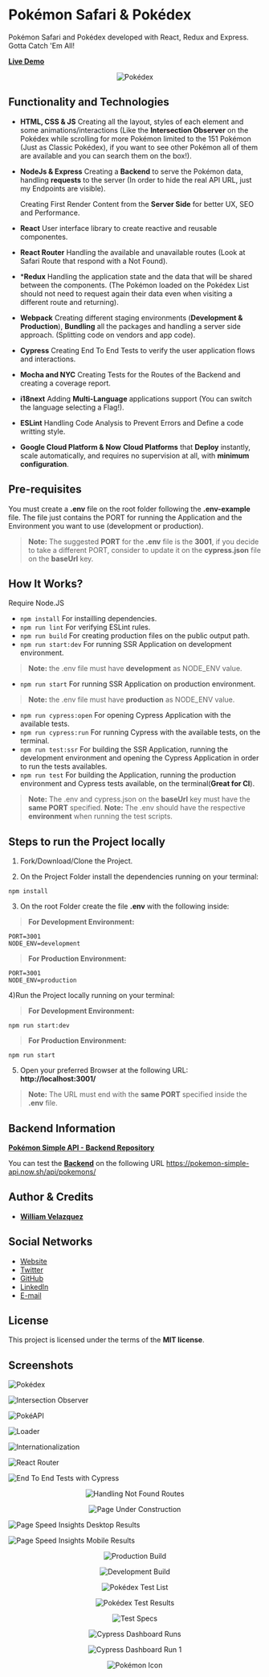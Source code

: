 # Pokémon Safari & Pokédex

Pokémon Safari and Pokédex developed with React, Redux and Express.
Gotta Catch 'Em All!

[**Live Demo**](http://35.224.28.63:3001/)

<p align='center'>
  <img src='./.readme-static/pokedex-readme.jpg' alt='Pokédex'/>
</p>

## Functionality and Technologies

- **HTML, CSS & JS**
  Creating all the layout, styles of each element and some animations/interactions 
  (Like the **Intersection Observer** on the Pokédex while scrolling for more Pokémon
  limited to the 151 Pokémon (Just as Classic Pokédex), if you want to see other Pokémon 
  all of them are available and you can search them on the box!).

- **NodeJs & Express**
  Creating a **Backend** to serve the Pokémon data, handling **requests** to the server 
  (In order to hide the real API URL, just my Endpoints are visible).

  Creating First Render Content from the **Server Side** for better UX, SEO and Performance.

- **React**
  User interface library to create reactive and reusable componentes.

- **React Router**
  Handling the available and unavailable routes (Look at Safari Route that respond with a Not Found).

- ***Redux**
  Handling the application state and the data that will be shared between the components.
  (The Pokémon loaded on the Pokédex List should not need to request again their data even when visiting
  a different route and returning).

- **Webpack**
  Creating different staging environments (**Development & Production**), **Bundling** all the packages and handling
  a server side approach. (Splitting code on vendors and app code).

- **Cypress**
  Creating End To End Tests to verify the user application flows and interactions.

- **Mocha and NYC**
  Creating Tests for the Routes of the Backend and creating a coverage report.

- **i18next**
  Adding **Multi-Language** applications support (You can switch the language selecting a Flag!).
  
- **ESLint**
  Handling Code Analysis to Prevent Errors and Define a code writting style.
  
- **Google Cloud Platform & Now**
  **Cloud Platforms** that **Deploy** instantly, scale automatically, and requires no supervision at all, with **minimum configuration**.

## Pre-requisites

You must create a **.env** file on the root folder following the **.env-example** file.
The file just contains the PORT for running the Application and the Environment you
want to use (development or production).
> **Note:** The suggested **PORT** for the **.env** file is the **3001**, if you decide to take a different PORT, consider to update it on the **cypress.json** file on the **baseUrl** key.

## How It Works?

Require Node.JS

* `npm install` For instailling dependencies.
* `npm run lint` For verifying ESLint rules.
* `npm run build` For creating production files on the public output path.
* `npm run start:dev` For running SSR Application on development environment.
> **Note:** the .env file must have **development** as NODE_ENV value.
* `npm run start` For running SSR Application on production environment.
> **Note:** the .env file must have **production** as NODE_ENV value.
* `npm run cypress:open` For opening Cypress Application with the available tests.
* `npm run cypress:run` For running Cypress with the available tests, on the terminal.
* `npm run test:ssr` For building the SSR Application, running the development environment and opening the Cypress Application in order to run the tests availables.
* `npm run test` For building the Application, running the production environment and Cypress tests available, on the terminal(**Great for CI**).
> **Note:** The .env and cypress.json on the **baseUrl** key must have the **same PORT** specified.
> **Note:** The .env should have the respective **environment** when running the test scripts.

## Steps to run the Project locally

1) Fork/Download/Clone the Project.

2) On the Project Folder install the dependencies running on your terminal:
```
npm install 
```
3) On the root Folder create the file **.env** with the following inside:
> **For Development Environment:**
```
PORT=3001
NODE_ENV=development
```
> **For Production Environment:**
```
PORT=3001
NODE_ENV=production
```
4)Run the Project locally running on your terminal:
> **For Development Environment:**
```
npm run start:dev
```
> **For Production Environment:**
```
npm run start
```
5) Open your preferred Browser at the following URL:
**http://localhost:3001/**
> **Note:** The URL must end with the **same PORT** specified inside the **.env** file.

## Backend Information

[**Pokémon Simple API - Backend Repository**](https://github.com/WilliamVelazquez/pokemon-simple-api)

You can test the [**Backend**](https://pokemon-simple-api.now.sh/api/pokemons/) on the following URL https://pokemon-simple-api.now.sh/api/pokemons/

## Author & Credits

- [**William Velazquez**](https://twitter.com/@WilliamVlazquez)

## Social Networks

- [Website](https://williamvelazquez.com/)
- [Twitter](https://twitter.com/@WilliamVlazquez)
- [GitHub](https://github.com/WilliamVelazquez)
- [LinkedIn](https://www.linkedin.com/in/williamvelazquez/)
- [E-mail](mailto:info@williamvelazquez.com)

## License

This project is licensed under the terms of the **MIT license**.

## Screenshots

![Pokédex](./.readme-static/pokedex.png)

![Intersection Observer](./.readme-static/intersection-observer.png)

![PokéAPI](./.readme-static/pokeapi.png)

![Loader](./.readme-static/loader.png)

![Internationalization](./.readme-static/internationalization.png)

![React Router](./.readme-static/router.png)

![End To End Tests with Cypress](./.readme-static/end-to-end-tests.png)

<p align='center'>
  <img src='./.readme-static/handling-not-found.png' alt='Handling Not Found Routes'/>
</p>

<p align='center'>
  <img src='./.readme-static/page-in-progress.png' alt='Page Under Construction'/>
</p>

![Page Speed Insights Desktop Results](./.readme-static/page-speed-insights-desktop.png)

![Page Speed Insights Mobile Results](./.readme-static/page-speed-insights-mobile.png)

<p align='center'>
  <img src='./.readme-static/production-build.png' alt='Production Build'/>
</p>

<p align='center'>
  <img src='./.readme-static/development-build.png' alt='Development Build'/>
</p>

<p align='center'>
  <img src='./.readme-static/pokedex-test-list.png' alt='Pokédex Test List'/>
</p>

<p align='center'>
  <img src='./.readme-static/pokedex-test-results.png' alt='Pokédex Test Results'/>
</p>

<p align='center'>
  <img src='./.readme-static/test-specs.png' alt='Test Specs'/>
</p>

<p align='center'>
  <img src='./.readme-static/cypress-dashboard-runs.png' alt='Cypress Dashboard Runs'/>
</p>

<p align='center'>
  <img src='./.readme-static/cypress-dashboard-run-1.png' alt='Cypress Dashboard Run 1'/>
</p>

<p align='center'>
  <img src='./.readme-static/icon.png' alt='Pokémon Icon'/>
</p>
